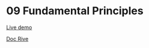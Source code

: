 # 09 Fundamental Principles

[Live demo](https://guillaumecartoonbase.github.io/Pasqal-09_Fundamental_principles/)

[Doc Rive](https://help.rive.app/runtimes/overview)
